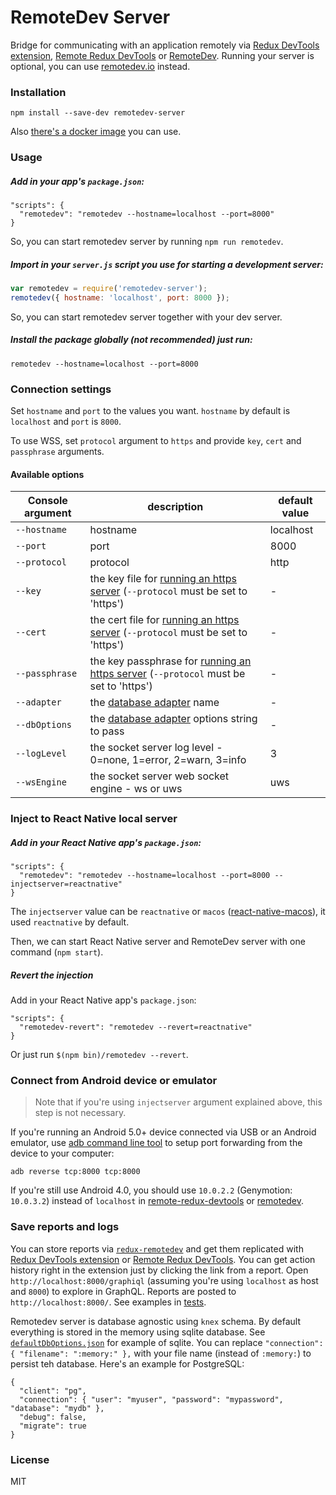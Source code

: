RemoteDev Server
================

Bridge for communicating with an application remotely via [Redux DevTools extension](https://github.com/zalmoxisus/redux-devtools-extension), [Remote Redux DevTools](https://github.com/zalmoxisus/remote-redux-devtools) or [RemoteDev](https://github.com/zalmoxisus/remotedev). Running your server is optional, you can use [remotedev.io](https://remotedev.io) instead.

### Installation

```
npm install --save-dev remotedev-server
```

Also [there's a docker image](https://github.com/jhen0409/docker-remotedev-server) you can use.

### Usage

##### Add in your app's `package.json`:

```
"scripts": {
  "remotedev": "remotedev --hostname=localhost --port=8000"
}
```

So, you can start remotedev server by running `npm run remotedev`.

##### Import in your `server.js` script you use for starting a development server:

```js
var remotedev = require('remotedev-server');
remotedev({ hostname: 'localhost', port: 8000 });
```

So, you can start remotedev server together with your dev server.

##### Install the package globally (not recommended) just run:

```
remotedev --hostname=localhost --port=8000
```

### Connection settings

Set `hostname` and `port` to the values you want. `hostname` by default is `localhost` and `port` is `8000`.

To use WSS, set `protocol` argument to `https` and provide `key`, `cert` and `passphrase` arguments.


#### Available options

| Console argument | description                                                                                                                                             | default value |
| ---------------- | ------------------------------------------------------------------------------------------------------------------------------------------------------- | ------------- |
| `--hostname`     | hostname                                                                                                                                                | localhost     |
| `--port`         | port                                                                                                                                                    | 8000          |
| `--protocol`     | protocol                                                                                                                                                | http          |
| `--key`          | the key file for [running an https server](https://github.com/SocketCluster/socketcluster#using-over-https) (`--protocol` must be set to 'https')       | -             |
| `--cert`         | the cert file for [running an https server](https://github.com/SocketCluster/socketcluster#using-over-https) (`--protocol` must be set to 'https')      | -             |
| `--passphrase`   | the key passphrase for [running an https server](https://github.com/SocketCluster/socketcluster#using-over-https) (`--protocol` must be set to 'https') | -             |
| `--adapter`      | the [database adapter](https://github.com/zalmoxisus/remotedev-server#save-reports-and-logs) name                                                       | -             |
| `--dbOptions`    | the [database adapter](https://github.com/zalmoxisus/remotedev-server#save-reports-and-logs) options string to pass                                     | -             |
| `--logLevel`     | the socket server log level - 0=none, 1=error, 2=warn, 3=info                                                                                           | 3             |
| `--wsEngine`     | the socket server web socket engine - ws or uws                                                                                                         | uws           |

### Inject to React Native local server

##### Add in your React Native app's `package.json`:

```
"scripts": {
  "remotedev": "remotedev --hostname=localhost --port=8000 --injectserver=reactnative"
}
```

The `injectserver` value can be `reactnative` or `macos` ([react-native-macos](https://github.com/ptmt/react-native-macos)), it used `reactnative` by default.

Then, we can start React Native server and RemoteDev server with one command (`npm start`).

##### Revert the injection

Add in your React Native app's `package.json`:

```
"scripts": {
  "remotedev-revert": "remotedev --revert=reactnative"
}
```

Or just run `$(npm bin)/remotedev --revert`.

### Connect from Android device or emulator

> Note that if you're using `injectserver` argument explained above, this step is not necessary. 

If you're running an Android 5.0+ device connected via USB or an Android emulator, use [adb command line tool](http://developer.android.com/tools/help/adb.html) to setup port forwarding from the device to your computer:

```
adb reverse tcp:8000 tcp:8000
```

If you're still use Android 4.0, you should use `10.0.2.2` (Genymotion: `10.0.3.2`) instead of `localhost` in [remote-redux-devtools](https://github.com/zalmoxisus/remote-redux-devtools#storeconfigurestorejs) or [remotedev](https://github.com/zalmoxisus/remotedev#usage).

### Save reports and logs

You can store reports via [`redux-remotedev`](https://github.com/zalmoxisus/redux-remotedev) and get them replicated with [Redux DevTools extension](https://github.com/zalmoxisus/redux-devtools-extension) or [Remote Redux DevTools](https://github.com/zalmoxisus/remote-redux-devtools). You can get action history right in the extension just by clicking the link from a report. Open `http://localhost:8000/graphiql` (assuming you're using `localhost` as host and `8000`) to explore in GraphQL. Reports are posted to `http://localhost:8000/`. See examples in [tests](https://github.com/zalmoxisus/remotedev-server/blob/937cfa1f0ac9dc12ebf7068eeaa8b03022ec33bc/test/integration.spec.js#L110-L165).

Remotedev server is database agnostic using `knex` schema. By default everything is stored in the memory using sqlite database. See [`defaultDbOptions.json`](https://github.com/zalmoxisus/remotedev-server/blob/master/defaultDbOptions.json) for example of sqlite. You can replace `"connection": { "filename": ":memory:" },` with your file name (instead of `:memory:`) to persist teh database. Here's an example for PostgreSQL:
```
{
  "client": "pg",
  "connection": { "user": "myuser", "password": "mypassword", "database": "mydb" },
  "debug": false,
  "migrate": true
}
```

### License 

MIT
